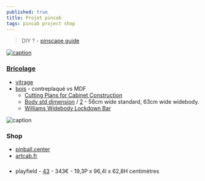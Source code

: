 ```yaml
---
published: true
title: Projet pincab
tags: pincab project shop
---
```

> DIY ? - [pinscape guide](http://mjrnet.org/pinscape/BuildGuideV2/BuildGuide.php)

[![caption](http://mjrnet.org/pinscape/BuildGuideV2/cover.png)](http://mjrnet.org/pinscape/BuildGuideV2/BuildGuide.php)

### [Bricolage](https://www.pincabpassion.net/f85p240-bricolage)
- [vitrage](https://www.pincabpassion.net/t3768-les-differents-vitrages)
- [bois](https://www.pincabpassion.net/t11172-resolu-quel-bois-pour-mon-pincab) - contreplaqué vs MDF
	- [Cutting Plans for Cabinet Construction](http://mjrnet.org/pinscape/BuildGuideV2/BuildGuide.php?sid=plywoodCuttingPlans#singleSheetPlan)
    - [Body std dimension](https://www.flippers.be/basics/101_pinball_dimensions.html) / [2](https://www.reddit.com/r/pinball/comments/1m9noh/standard_vs_widebody_dimensions/) - 56cm wide standard, 63cm wide widebody.
	- [Williams Widebody Lockdown Bar](https://www.reddit.com/r/virtualpinball/comments/z3spu3/williams_widebody_lockdown_bar_lockbar_assembly/)
    
![caption](http://www.jadejeux.com/img/cms/Dimensions_cm.jpg)

### Shop
- [pinball.center](https://www.pinball.center/en/)
- [artcab.fr](https://www.artcab.fr/)

### 
- playfield - [43](https://www.amazon.fr/LG-43UQ75-Smart-2022-Gris/dp/B09XXWDS3H/ref=sr_1_1?__mk_fr_FR=%C3%85M%C3%85%C5%BD%C3%95%C3%91&crid=1IFDZ6NHFYGMJ&keywords=ecran+43+pouces+4k+LG&qid=1695069390&refinements=p_n_feature_fourteen_browse-bin%3A28239810031%2Cp_89%3ALG&rnid=1680780031&s=home-theater&sprefix=ecran+43+pouces+4k+lg%2Caps%2C81&sr=1-1) - 343€ - 19,3P x 96,4l x 62,8H centimètres
